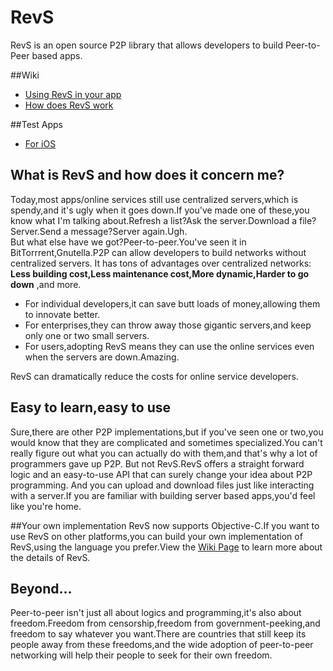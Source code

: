 RevS
================

RevS is an open source P2P library that allows developers to build Peer-to-Peer based apps.

##Wiki
 * [Using RevS in your app](https://github.com/theGreatLzbdd/RevS/wiki/Guide-of-using-RevS-in-your-app)
 * [How does RevS work](https://github.com/theGreatLzbdd/RevS/wiki/How-does-RevS-work)

##Test Apps
 * [For iOS](https://github.com/theGreatLzbdd/RevSTest-Objective-C)

## What is RevS and how does it concern me?
Today,most apps/online services still use centralized servers,which is spendy,and it's ugly when it goes down.If you've made one of these,you know what I'm talking about.Refresh a list?Ask the server.Download a file?Server.Send a message?Server again.Ugh.  
But what else have we got?Peer-to-peer.You've seen it in BitTorrrent,Gnutella.P2P can allow developers to build networks without centralized servers.
It has tons of advantages over centralized networks: **Less building cost,Less maintenance cost,More dynamic,Harder to go down** ,and more.

 * For individual developers,it can save butt loads of money,allowing them to innovate better.
 * For enterprises,they can throw away those gigantic servers,and keep only one or two small servers.
 * For users,adopting RevS means they can use the online services even when the servers are down.Amazing.  

RevS can dramatically reduce the costs for online service developers.

## Easy to learn,easy to use
Sure,there are other P2P implementations,but if you've seen one or two,you would know that they are complicated and sometimes specialized.You can't really figure out what you can actually do with them,and that's why a lot of programmers gave up P2P.
But not RevS.RevS offers a straight forward logic and an easy-to-use API that can surely change your idea about P2P programming.
And you can upload and download files just like interacting with a server.If you are familiar with building server based apps,you'd feel like you're home.

##Your own implementation
RevS now supports Objective-C.If you want to use RevS on other platforms,you can build your own implementation of RevS,using the language you prefer.View the [Wiki Page](https://github.com/theGreatLzbdd/RevS/wiki) to learn more about the details of RevS.

## Beyond...
Peer-to-peer isn't just all about logics and programming,it's also about freedom.Freedom from censorship,freedom from government-peeking,and freedom to say whatever you want.There are countries that still keep its people away from these freedoms,and the wide adoption of peer-to-peer networking will help their people to seek for their own freedom.
